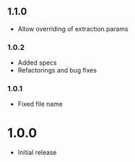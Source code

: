 ## 1.1.0

* Allow overriding of extraction params

### 1.0.2

* Added specs
* Refactorings and bug fixes

### 1.0.1

* Fixed file name

# 1.0.0

* Initial release
